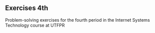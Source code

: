 ## Exercises 4th
Problem-solving exercises for the fourth period in the Internet Systems Technology course at UTFPR